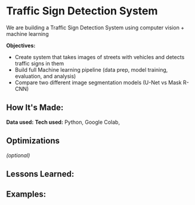 # Traffic Sign Detection System
We are building a Traffic Sign Detection System using computer vision + machine learning

**Objectives:**
* Create system that takes images of streets with vehicles and detects traffic signs in them
* Build full Machine learning pipeline (data prep, model training, evaluation, and analysis)
* Compare two different image segmentation models (U-Net vs Mask R-CNN)

## How It's Made:

**Data used:** 
**Tech used:** Python, Google Colab, 

## Optimizations
*(optional)*

## Lessons Learned:



## Examples:


